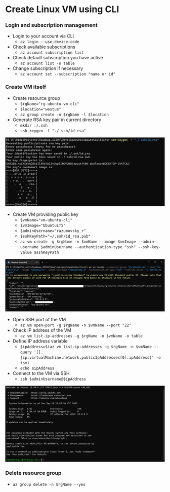 ﻿# Create Linux VM using CLI

### Login and subscription management

- Login to your account via CLI
    - `az login --use-device-code`
- Check available subscriptions
    - `az account subscription list`
- Check default subscription you have active
    - `az account list -o table`
- Change subscription if necessary
    - `az account set --subscription "name or id"`

### Create VM itself

- Create resource group
    - `$rgName="rg-ubuntu-vm-cli"`
    - `$location="westus"`
    - `az group create -n $rgName -l $location`
- Generate RSA key pair in current directory
    - `mkdir ./.ssh`
    - `ssh-keygen -f "./.ssh/id_rsa"`

![Ssh_keygen](./img/05_create_rsa_keypair.PNG)

- Create VM providing public key
    - `$vmName="vm-ubuntu-cli"`
    - `$vmImage="UbuntuLTS"`
    - `$adminUsername="razumovsky_r"`
    - `$sshKeyPath="~/.ssh/id_rsa.pub"`
    - `az vm create -g $rgName -n $vmName --image $vmImage --admin-username $adminUsername --authentication-type "ssh" --ssh-key-value $sshKeyPath`

![Ubuntu_created](./img/06_ubuntu_vm_created_cli.png)

- Open SSH port of the VM
    - `az vm open-port -g $rgName -n $vmName --port "22"`
- Check IP address of the VM
    - `az vm list-ip-addresses -g $rgName -n $vmName -o table`
- Define IP address variable
    - `$ipAddress=$(az vm list-ip-addresses -g $rgName -n $vmName --query '[].{ip:virtualMachine.network.publicIpAddresses[0].ipAddress}' -o tsv)`
    - `echo $ipAddress`
- Connect to the VM via SSH
    - `ssh $adminUsername@$ipAddress`

![ssh_connected](./img/07_ssh_connected.PNG)

### Delete resource group

- `az group delete -n $rgName --yes`
